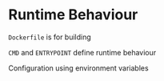 # Runtime Behaviour

`Dockerfile` is for building

`CMD` and `ENTRYPOINT` define runtime behaviour

Configuration using environment variables